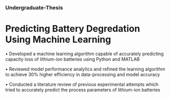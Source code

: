 ### Undergraduate-Thesis

# Predicting Battery Degredation Using Machine Learning 			

•	Developed a machine learning algorithm capable of accurately predicting capacity loss of lithium-ion batteries using Python and MATLAB

•	Reviewed model performance analytics and refined the learning algorithm to achieve 30% higher efficiency in data-processing and model accuracy

•	Conducted a literature review of previous experimental attempts which tried to accurately predict the process parameters of lithium-ion batteries
